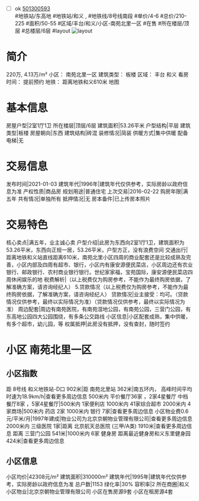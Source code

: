 - [ ] ok [501300593](https://bj.5i5j.com/ershoufang/501300593.html)  
 #地铁站/东高地 #地铁站/和义 ,  #地铁线/8号线南段
#单价/4-6 #总价/210-225 #面积/50-55   #区域/丰台/和义/小区-南苑北里一区 #在售 #所在楼层/顶层 #总楼层/6层 #layout 
![layout](http://image2a.5i5j.com/bdir/layout/4f850e025c2e4914ac80f65fa7d29cb6.jpg_P5.jpg) 
# 简介 
 220万,  4.13万/m² 
小区： 南苑北里一区
建筑类型： 板楼
区域： 丰台 和义
看房时间： 提前预约
地铁： 距离地铁和义610米 地图
# 基本信息 
 房屋户型|2室1厅1卫
所在楼层|顶层/6层
建筑面积|53.26平米
户型结构|平层
建筑类型|板楼
房屋朝向|东西
建筑结构|砖混
装修情况|简装
供暖方式|集中供暖
配备电梯|无
# 交易信息 
 发布时间|2021-01-03
建筑年代|1996年|建筑年代仅供参考，实际房龄以政府信息为准
产权性质|商品房
规划用途|普通住宅
上次交易|2016-02-22
购房年限|满五年
共有情况|单独所有
抵押情况|无
房本备件|已上传房本照片
# 交易特色 
 核心卖点|满五年，业主诚心卖
户型介绍|此房为东西向2室1厅1卫，建筑面积为53.26平米，东西向正规一居，53.26平米，户型方正，没有浪费空间
交通出行|距离地铁和义站直线距离610米，南苑北里小区四周的商业配套还是比较成熟及完善，小区内部及四周有超市、银行，小区内有康安源便民菜店，小区周边还有农业银行、邮政银行、农村商业银行银行。世纪家家福，宝苑国际，康安源便民菜店四周休闲娱乐的地
税费解析|（以上税费仅为购房参考，不能作为最终购房依据，了解准确方案，请咨询经纪人）
5.贷款情况（以上税费仅为购房参考，不能作为最终购房依据，了解准确方案，请咨询经纪人）
贷款情况|业主接受：均可。（贷款情况仅供参考，最终以实际情况为准）（贷款情况仅供参考，最终以实际情况为准）
周边配套|周边有南苑医院，有南苑湿地公园，有南苑公园，三营门公园，有东高地公园四大公园围绕，有多条公交路线
小区信息|小区配套成熟，集中供暖，有多个超市，幼儿园，等
权属抵押|此房没有抵押，没有查封，随时签约
# 小区 南苑北里一区
## 小区指数 
 距 8号线 和义地铁站-D口 902米|距 南苑北里站 362米|南五环内， 高峰时间平均时速为18.9km/h|查看更多周边信息
500米内 平价餐厅36家 ，2家4星餐厅
中档餐厅8家 ，5家4星餐厅|500米内 1家便利店
1000米内 41家综合超市
2000米内 4家商场|500米内 药店 2家
1000米内 银行 7家|查看更多周边信息
小区物业费0.6元/平米/月|1997年建成|物业公司为北京京朝物业管理有限公司|查看更多周边信息
2000米内 三级医院 1家|距离 北京航天总医院 (三甲/A类) 1910米|查看更多周边信息
距离 三营门公园 541米|1000米内 6家 健身房
距离最近健身房和义东里健身园 424米|查看更多周边信息
## 小区信息 
 小区均价|42308元/m²
建筑面积|310000m²
建筑年代|1995年|建筑年代仅供参考，实际房龄以政府信息为准
总户数|1153
绿化率|30%
容积率|2
所在商圈|和义
小区物业|北京京朝物业管理有限公司
小区在售房源9套
小区在租房源4套
